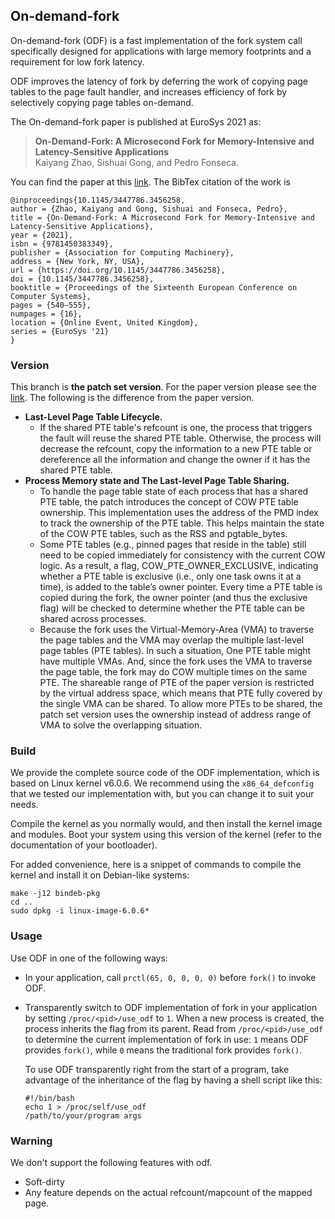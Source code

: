 On-demand-fork
------------

On-demand-fork (ODF) is a fast implementation of the fork system call specifically designed for applications with large memory footprints and a requirement for low fork latency.

ODF improves the latency of fork by deferring the work of copying page tables to the page fault handler, and increases efficiency of fork by selectively copying page tables on-demand.

The On-demand-fork paper is published at EuroSys 2021 as:

> **On-Demand-Fork: A Microsecond Fork for Memory-Intensive and Latency-Sensitive Applications**\
Kaiyang Zhao, Sishuai Gong, and Pedro Fonseca.

You can find the paper at this [link](https://doi.org/10.1145/3447786.3456258). The BibTex citation of the work is
```
@inproceedings{10.1145/3447786.3456258,
author = {Zhao, Kaiyang and Gong, Sishuai and Fonseca, Pedro},
title = {On-Demand-Fork: A Microsecond Fork for Memory-Intensive and Latency-Sensitive Applications},
year = {2021},
isbn = {9781450383349},
publisher = {Association for Computing Machinery},
address = {New York, NY, USA},
url = {https://doi.org/10.1145/3447786.3456258},
doi = {10.1145/3447786.3456258},
booktitle = {Proceedings of the Sixteenth European Conference on Computer Systems},
pages = {540–555},
numpages = {16},
location = {Online Event, United Kingdom},
series = {EuroSys '21}
}
```

### Version
This branch is **the patch set version**. For the paper version please see the [link](https://github.com/rssys/on-demand-fork/tree/main). The following is the difference from the paper version.

- **Last-Level Page Table Lifecycle.**
    - If the shared PTE table's refcount is one, the process that triggers the fault will reuse the shared PTE table. Otherwise, the process will decrease the refcount, copy the information to a new PTE table or dereference all the information and change the owner if it has the shared PTE table.
- **Process Memory state and The Last-level Page Table Sharing.**
    - To handle the page table state of each process that has a shared PTE table, the patch introduces the concept of COW PTE table ownership. This implementation uses the address of the PMD index to track the ownership of the PTE table. This helps maintain the state of the COW PTE tables, such as the RSS and pgtable_bytes.
    - Some PTE tables (e.g., pinned pages that reside in the table) still need to be copied immediately for consistency with the current COW logic. As a result, a flag, COW_PTE_OWNER_EXCLUSIVE, indicating whether a PTE table is exclusive (i.e., only one task owns it at a time), is added to the table’s owner pointer. Every time a PTE table is copied during the fork, the owner pointer (and thus the exclusive flag) will be checked to determine whether the PTE table can be shared across processes.
    - Because the fork uses the Virtual-Memory-Area (VMA) to traverse the page tables and the VMA may overlap the multiple last-level page tables (PTE tables). In such a situation, One PTE table might have multiple VMAs. And, since the fork uses the VMA to traverse the page table, the fork may do COW multiple times on the same PTE. The shareable range of PTE of the paper version is restricted by the virtual address space, which means that PTE fully covered by the single VMA can be shared. To allow more PTEs to be shared, the patch set version uses the ownership instead of address range of VMA to solve the overlapping situation.

### Build
We provide the complete source code of the ODF implementation, which is based on Linux kernel v6.0.6. We recommend using the `x86_64_defconfig` that we tested our implementation with, but you can change it to suit your needs.

Compile the kernel as you normally would, and then install the kernel image and modules. Boot your system using this version of the kernel (refer to the documentation of your bootloader).

For added convenience, here is a snippet of commands to compile the kernel and install it on Debian-like systems:
```
make -j12 bindeb-pkg
cd ..
sudo dpkg -i linux-image-6.0.6*
```

### Usage
Use ODF in one of the following ways:

- In your application, call `prctl(65, 0, 0, 0, 0)` before `fork()` to invoke ODF.

- Transparently switch to ODF implementation of fork in your application by setting `/proc/<pid>/use_odf` to `1`. When a new process is created, the process inherits the flag from its parent. Read from `/proc/<pid>/use_odf` to determine the current implementation of fork in use: `1` means ODF provides `fork()`, while `0` means the traditional fork  provides `fork()`.

    To use ODF transparently right from the start of a program, take advantage of the inheritance of the flag by having a shell script like this:
    ```
    #!/bin/bash
    echo 1 > /proc/self/use_odf
    /path/to/your/program args
    ```

### Warning
We don't support the following features with odf.
- Soft-dirty
- Any feature depends on the actual refcount/mapcount of the mapped page.
